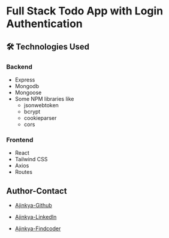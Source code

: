 # Full Stack Todo App with Login Authentication

## 🛠 Technologies Used

### Backend

- Express
- Mongodb
- Mongoose
- Some NPM libraries like
  - jsonwebtoken
  - bcrypt
  - cookieparser
  - cors

### Frontend

- React
- Tailwind CSS
- Axios
- Routes

## Author-Contact

- [Ajinkya-Github](https://github.com/AjinkyaVeer007)

- [Ajinkya-LinkedIn](https://www.linkedin.com/in/ajinkya-veer-0ba100238/)

- [Ajinkya-Findcoder](https://www.findcoder.io/u/ajinkya_veer)
